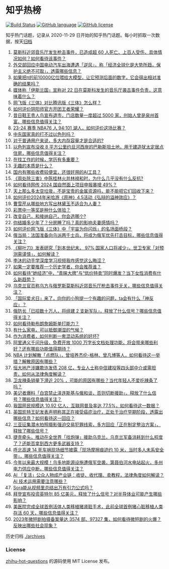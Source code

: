 # 知乎热榜
[![Build Status](https://github.com/ToWeLong/zhihu-hot-questions/workflows/CI/badge.svg)](https://github.com/ToWeLong/zhihu-hot-questions/actions)
[![GitHub language](https://img.shields.io/badge/language-golang-orange.svg)](https://golang.org/)
[![GitHub license](https://img.shields.io/github/license/ToWeLong/zhihu-hot-questions)](https://github.com/ToWeLong/zhihu-hot-questions/blob/main/LICENSE)

知乎热门话题，记录从 2020-11-29 日开始的知乎热门话题。每小时抓取一次数据，按天[归档](./archives)

<!-- BEGIN -->

1. [莫斯科近郊音乐厅发生枪击事件，已造成超 60 人死亡、上百人受伤，具体情况如何？如何看待该事件？](https://www.zhihu.com/question/649736639)
1. [外交部回应中国电动汽车出海遭遇「逆风」，称「经济全球化是大势所趋，保护主义绝不可取」，透露哪些信息？](https://www.zhihu.com/question/649663460)
1. [如果把π的前10000亿位喂给大模型，让它预测后面的数字，它会得出相对准确的结果吗？](https://www.zhihu.com/question/648998895)
1. [媒体称「伊斯兰国」宣称对 22 日在莫斯科发生的音乐厅袭击事件负责，这意味着什么？](https://www.zhihu.com/question/649745586)
1. [网飞版《三体》对比腾讯版《三体》怎么样？](https://www.zhihu.com/question/649493577)
1. [如何评价阴阳师官方开团王者荣耀？](https://www.zhihu.com/question/649557959)
1. [昔日鞋王贵人鸟宣布退市，门店数量一度超过 5000 家，创始人曾是泉州首富，哪些信息值得关注？](https://www.zhihu.com/question/649752259)
1. [23-24 赛季 NBA76 人 94:101 湖人，如何评价这场比赛？](https://www.zhihu.com/question/649773975)
1. [中东国家真的打不过以色列吗？](https://www.zhihu.com/question/530688468)
1. [对于普通用户来说，多大内存容量才是合适的?](https://www.zhihu.com/question/649364654)
1. [以色列宣布没收 8 平方公里约旦河西岸的巴勒斯坦土地，用于建造犹太定居点住房，哪些信息值得关注？](https://www.zhihu.com/question/649712698)
1. [在找工作的时候，学历有多重要？](https://www.zhihu.com/question/649024079)
1. [无趣的本质是什么？](https://www.zhihu.com/question/620391012)
1. [国内有哪些收费较便宜，还很好用的AI工具？](https://www.zhihu.com/question/637301510)
1. [《周处除三害》中陈桂林火并林禄和时，为什么几乎没有什么反抗?](https://www.zhihu.com/question/646921582)
1. [如何看待网传 2024 国自然面上项目申报暴增 49%？](https://www.zhihu.com/question/649568375)
1. [天上那么多太空垃圾，不是宝贵的金属资源吗，能不能把它们回收下来？](https://www.zhihu.com/question/647146710)
1. [如何评价2024年米哈游《原神》4.5活动《弘辩的溢神效应》？](https://www.zhihu.com/question/649637277)
1. [曹雪芹从哪些地方写出林黛玉不适合为人妻？](https://www.zhihu.com/question/649171910)
1. [彩票中一等奖是种什么体验？](https://www.zhihu.com/question/410267400)
1. [改变自己，和接纳自己，你会选哪个?](https://www.zhihu.com/question/644763673)
1. [你结婚多少年了？分房睡了吗？真的影响夫妻感情吗？](https://www.zhihu.com/question/649624884)
1. [如何评价网飞版《三体》中「宇宙为你闪烁」的名场面桥段？](https://www.zhihu.com/question/649727068)
1. [俄当局：法国准备向乌派两千士兵，将成为俄军优先打击目标，哪些信息值得关注？](https://www.zhihu.com/question/649301381)
1. [《柳叶刀》发表研究「到本世纪末， 97% 国家人口将减少」，世卫专家「对预测需谨慎」，如何解读？](https://www.zhihu.com/question/649599927)
1. [李沐的动手学深度学习视频我咋感觉这么晦涩？](https://www.zhihu.com/question/646489478)
1. [如果一定要推荐一个历史学者，你会推荐谁？](https://www.zhihu.com/question/621253280)
1. [如何看待“她经济”中，“青睐大牌”与“低价特卖”同时爆发？当下女性消费有什么新趋势？](https://www.zhihu.com/question/649714123)
1. [乌克兰官员称乌方与俄罗斯莫斯科近郊音乐厅枪击事件无关，哪些信息值得关注？](https://www.zhihu.com/question/649745509)
1. [「国际爱犬日」来了，向你的小狗提一个有趣的问题，ta会有什么「神反应」？](https://www.zhihu.com/question/647342201)
1. [俄防长「已招数十万人，将组建 2 支新军队」，释放了什么信号？哪些信息值得关注？](https://www.zhihu.com/question/649653433)
1. [如何看待勒布朗詹姆斯单打能力？](https://www.zhihu.com/question/649664055)
1. [有什么家电，可以抵御潮湿的气候？](https://www.zhihu.com/question/649702187)
1. [作为消费者，如何判断一套混动系统的好坏?](https://www.zhihu.com/question/649613422)
1. [阿里通义千问升级，免费开放 1000 万字长文档处理功能，将会带来哪些利好？还有哪些功能值得期待？](https://www.zhihu.com/question/649710727)
1. [NBA 计划解散「点燃队」，曾培养杰伦-格林、曾凡博等人，如何看待这一举措？解散原因有哪些？](https://www.zhihu.com/question/649620061)
1. [恒大地产涉嫌欺诈发债 208 亿，专业人士称中信建投等四头部中介或需担责，如何从法律角度解读？](https://www.zhihu.com/question/649662030)
1. [卫龙辣条销量下滑近 20% ，可能的原因有哪些？当代年轻人不爱吃辣条了吗？](https://www.zhihu.com/question/649645285)
1. [美记者爆料「白宫禁止泽连斯基与俄和谈，否则切断援助」，释放了什么信号？哪些信息值得关注？](https://www.zhihu.com/question/649649789)
1. [我国网民规模达 10.92 亿人，互联网普及率达 77.5%，如何看待这一数据？](https://www.zhihu.com/question/649643400)
1. [英国凯特王妃发表声明称其正在接受癌症治疗，正处于治疗早期阶段，透露出哪些信息？如何看待这一回应？](https://www.zhihu.com/question/649747092)
1. [三亚征集潜水拍照摄影强迫交易犯罪线索，多方回应「正在制定整治方案」，释放了哪些信号？](https://www.zhihu.com/question/649664426)
1. [捷克牵头，推动在全世界「找炮弹」援助乌克兰，乌克兰军备消耗到什么程度了？还能否拿到西方更多武器支持？](https://www.zhihu.com/question/649668201)
1. [呼北高速 14 死车祸现场细节披露「现场摩擦痕迹约 10 米，当时多人未系安全带」，哪些信息值得关注？](https://www.zhihu.com/question/649603382)
1. [今年以来最大规模！乌多地能源设施遭俄军空袭，第聂伯河水电站起火，多州电力供应中断，哪些信息值得关注？](https://www.zhihu.com/question/649678665)
1. [AI 「复活」公众人物成产业链：收徒、收代理、卖教程，法律角度如何解读？ AI 技术运用需要注意哪些？](https://www.zhihu.com/question/649608694)
1. [Sora能从视频里总结出万有引力公式吗？](https://www.zhihu.com/question/649615808)
1. [拜登宣布投资英特尔 85 亿美元，释放了什么信号？对半导体业可能产生哪些影响？](https://www.zhihu.com/question/649652508)
1. [美医院完成全球首例活体人类移植猪肾脏手术，此前全球首例猪心脏移植人类存活 60 天，哪些信息值得关注？](https://www.zhihu.com/question/649653779)
1. [2023年微短剧拍摄备案量达 3574 部、97327 集，如何看待微短剧的火爆？反映出哪些社会现象？](https://www.zhihu.com/question/649657621)

<!-- END -->

历史归档 [./archives](./archives)


### License
[zhihu-hot-questions](https://github.com/towelong/zhihu-hot-questions) 的源码使用 MIT License 发布。